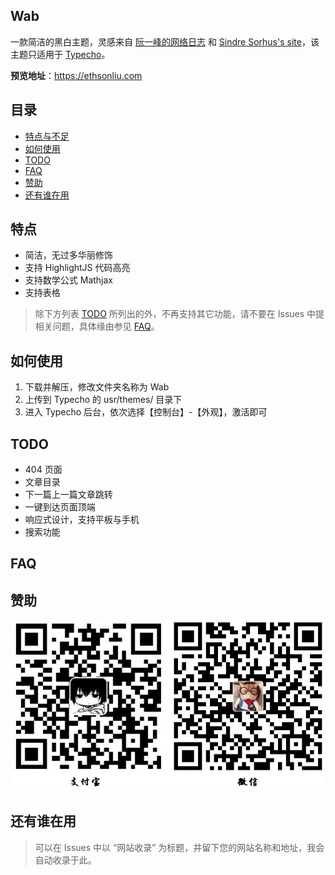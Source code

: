 ## Wab

一款简洁的黑白主题，灵感来自 [阮一峰的网络日志](http://www.ruanyifeng.com/blog/) 和 [Sindre Sorhus's site](https://sindresorhus.com/)，该主题只适用于 [Typecho](https://github.com/typecho/typecho)。

**预览地址**：https://ethsonliu.com

## 目录

- [特点与不足](#特点与不足)
- [如何使用](#如何使用)
- [TODO](#TODO)
- [FAQ](#FAQ)
- [赞助](#赞助)
- [还有谁在用](#还有谁在用)

## 特点

- 简洁，无过多华丽修饰
- 支持 HighlightJS 代码高亮
- 支持数学公式 Mathjax
- 支持表格

> 除下方列表 [TODO](#TODO) 所列出的外，不再支持其它功能，请不要在 Issues 中提相关问题，具体缘由参见 [FAQ](#FAQ)。

## 如何使用

1. 下载并解压，修改文件夹名称为 Wab
2. 上传到 Typecho 的 usr/themes/ 目录下
3. 进入 Typecho 后台，依次选择【控制台】-【外观】，激活即可

## TODO

- 404 页面
- 文章目录
- 下一篇上一篇文章跳转
- 一键到达页面顶端
- 响应式设计，支持平板与手机
- 搜索功能

## FAQ



## 赞助

![](https://github.com/EthsonLiu/typecho-theme-wab/blob/master/reward.jpg)

## 还有谁在用

> 可以在 Issues 中以 “网站收录” 为标题，并留下您的网站名称和地址，我会自动收录于此。

